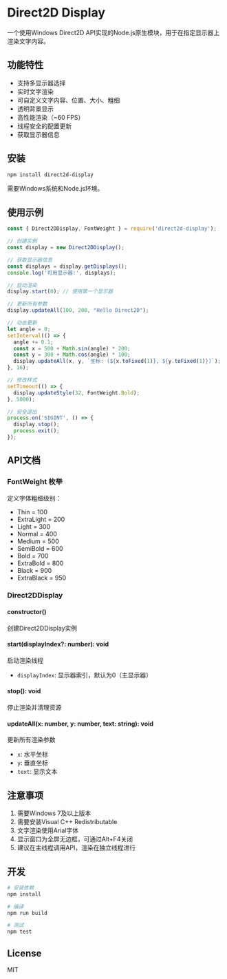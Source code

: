# Direct2D Display

一个使用Windows Direct2D API实现的Node.js原生模块，用于在指定显示器上渲染文字内容。

## 功能特性

- 支持多显示器选择
- 实时文字渲染
- 可自定义文字内容、位置、大小、粗细
- 透明背景显示
- 高性能渲染（~60 FPS）
- 线程安全的配置更新
- 获取显示器信息

## 安装

```bash
npm install direct2d-display
```

需要Windows系统和Node.js环境。

## 使用示例

```javascript
const { Direct2DDisplay, FontWeight } = require('direct2d-display');

// 创建实例
const display = new Direct2DDisplay();

// 获取显示器信息
const displays = display.getDisplays();
console.log('可用显示器:', displays);

// 启动渲染
display.start(0); // 使用第一个显示器

// 更新所有参数
display.updateAll(100, 200, "Hello Direct2D");

// 动态更新
let angle = 0;
setInterval(() => {
  angle += 0.1;
  const x = 500 + Math.sin(angle) * 200;
  const y = 300 + Math.cos(angle) * 100;
  display.updateAll(x, y, `坐标: (${x.toFixed(1)}, ${y.toFixed(1)})`);
}, 16);

// 修改样式
setTimeout(() => {
  display.updateStyle(32, FontWeight.Bold);
}, 5000);

// 安全退出
process.on('SIGINT', () => {
  display.stop();
  process.exit();
});
```

## API文档

### FontWeight 枚举
定义字体粗细级别：
- Thin = 100
- ExtraLight = 200
- Light = 300
- Normal = 400
- Medium = 500
- SemiBold = 600
- Bold = 700
- ExtraBold = 800
- Black = 900
- ExtraBlack = 950

### Direct2DDisplay

#### constructor()
创建Direct2DDisplay实例

#### start(displayIndex?: number): void
启动渲染线程
- `displayIndex`: 显示器索引，默认为0（主显示器）

#### stop(): void
停止渲染并清理资源

#### updateAll(x: number, y: number, text: string): void
更新所有渲染参数
- `x`: 水平坐标
- `y`: 垂直坐标
- `text`: 显示文本

## 注意事项

1. 需要Windows 7及以上版本
2. 需要安装Visual C++ Redistributable
3. 文字渲染使用Arial字体
4. 显示窗口为全屏无边框，可通过Alt+F4关闭
5. 建议在主线程调用API，渲染在独立线程进行

## 开发

```bash
# 安装依赖
npm install

# 编译
npm run build

# 测试
npm test
```

## License

MIT
